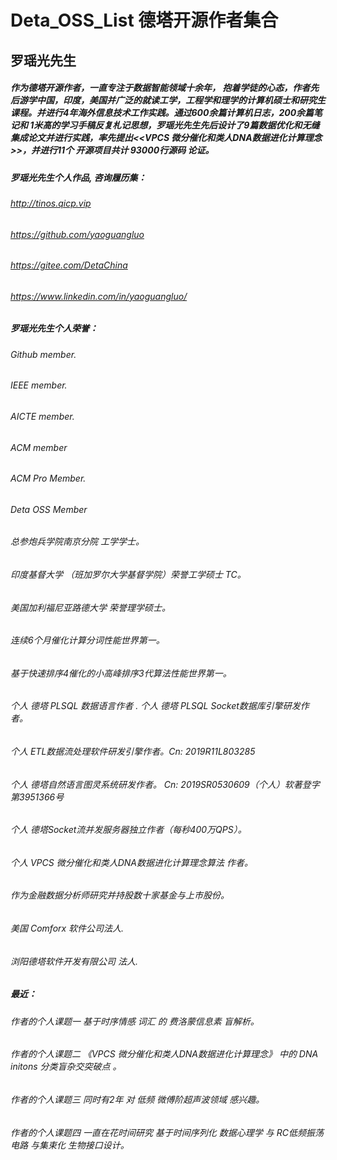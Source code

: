 # Deta_OSS_List 德塔开源作者集合

## 罗瑶光先生
##### 作为德塔开源作者，一直专注于数据智能领域十余年， 抱着学徒的心态，作者先后游学中国，印度，美国并广泛的就读工学，工程学和理学的计算机硕士和研究生课程。并进行4年海外信息技术工作实践。通过600余篇计算机日志，200余篇笔记和 1米高的学习手稿反复札记思想，罗瑶光先生先后设计了9篇数据优化和无缝集成论文并进行实践，率先提出<<VPCS 微分催化和类人DNA数据进化计算理念>>，并进行11个 开源项目共计 93000行源码 论证。
##### 罗瑶光先生个人作品, 咨询履历集：

###### http://tinos.qicp.vip 
###### https://github.com/yaoguangluo
###### https://gitee.com/DetaChina
###### https://www.linkedin.com/in/yaoguangluo/

##### 罗瑶光先生个人荣誉：
 
###### Github member.  
###### IEEE member.  
###### AICTE member. 
###### ACM member
###### ACM Pro Member. 
###### Deta OSS Member
###### 总参炮兵学院南京分院 工学学士。
###### 印度基督大学 （班加罗尔大学基督学院）荣誉工学硕士 TC。
###### 美国加利福尼亚路德大学 荣誉理学硕士。
###### 连续6个月催化计算分词性能世界第一。
###### 基于快速排序4催化的小高峰排序3代算法性能世界第一。
###### 个人 德塔 PLSQL 数据语言作者 . 个人 德塔 PLSQL Socket数据库引擎研发作者。
###### 个人 ETL数据流处理软件研发引擎作者。Cn: 2019R11L803285
###### 个人 德塔自然语言图灵系统研发作者。   Cn: 2019SR0530609（个人）软著登字第3951366号
###### 个人 德塔Socket流并发服务器独立作者（每秒400万QPS）。
###### 个人 VPCS 微分催化和类人DNA数据进化计算理念算法 作者。
###### 作为金融数据分析师研究并持股数十家基金与上市股份。
###### 美国 Comforx 软件公司法人. 
###### 浏阳德塔软件开发有限公司 法人.

##### 最近：

###### 作者的个人课题一    基于时序情感 词汇 的 费洛蒙信息素 盲解析。
###### 作者的个人课题二  《VPCS 微分催化和类人DNA数据进化计算理念》 中的 DNA initons 分类盲杂交突破点 。
###### 作者的个人课题三    同时有2年 对 低频 微傅阶超声波领域 感兴趣。 
###### 作者的个人课题四    一直在花时间研究 基于时间序列化 数据心理学 与 RC低频振荡电路 与集束化 生物接口设计。
